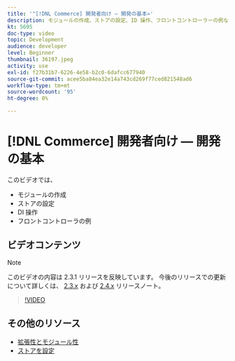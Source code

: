 ```yaml
---
title: '"[!DNL Commerce] 開発者向け — 開発の基本»'
description: モジュールの作成、ストアの設定、ID 操作、フロントコントローラーの例など、開発の基本について説明します。
kt: 5695
doc-type: video
topic: Development
audience: developer
level: Beginner
thumbnail: 36197.jpeg
activity: use
exl-id: f27b31b7-6226-4e58-b2c0-6dafcc677940
source-git-commit: acee5ba84ea32e14a743cd269f77ced821548ad6
workflow-type: tm+mt
source-wordcount: '95'
ht-degree: 0%

---
```


# [!DNL Commerce] 開発者向け — 開発の基本

このビデオでは、

- モジュールの作成
- ストアの設定
- DI 操作
- フロントコントローラの例

## ビデオコンテンツ

>[!NOTE]
>
>このビデオの内容は 2.3.1 リリースを反映しています。 今後のリリースでの更新について詳しくは、 [ 2.3.x](https://devdocs.magento.com/guides/v2.3/release-notes/bk-release-notes.html) および [2.4.x](https://devdocs.magento.com/guides/v2.4/release-notes/bk-release-notes.html) リリースノート。

>[!VIDEO](https://video.tv.adobe.com/v/36197?quality=12&learn=on)

## その他のリソース

- [拡張性とモジュール性](https://devdocs.magento.com/guides/v2.4/architecture/extensibility.html)
- [ストアを設定](https://devdocs.magento.com/cloud/configure/configuration-overview.html)
